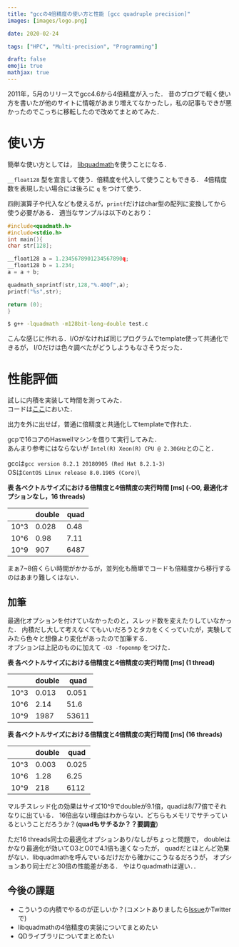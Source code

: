 ```yaml
---
title: "gccの4倍精度の使い方と性能 [gcc quadruple precision]"
images: [images/logo.png]

date: 2020-02-24

tags: ["HPC", "Multi-precision", "Programming"]

draft: false
emoji: true
mathjax: true
---
```

2011年，5月のリリースでgcc4.6から4倍精度が入った．
昔のブログで軽く使い方を書いたが他のサイトに情報があまり増えてなかったし，私の記事もできが悪かったのでこっちに移転したので改めてまとめてみた．

# 使い方
簡単な使い方としては，
[libquadmath][quad]を使うことになる．

`__float128` 型を宣言して使う．倍精度を代入して使うこともできる．
4倍精度数を表現したい場合には後ろに `q` をつけて使う．

四則演算子や代入なども使えるが，`printf`だけはchar型の配列に変換してから使う必要がある．
適当なサンプルは以下のとおり：

```c
#include<quadmath.h>
#include<stdio.h>
int main(){
char str[128];

__float128 a = 1.2345678901234567890q;
__float128 b = 1.234;
a = a + b;

quadmath_snprintf(str,128,"%.40Qf",a);
printf("%s",str);

return (0);
}
```

``` sh
$ g++ -lquadmath -m128bit-long-double test.c
```

こんな感じに作れる．I/Oがなければ同じプログラムでtemplate使って共通化できるが，
I/Oだけは色々調べたがどうしようもなさそうだった．

# 性能評価

試しに内積を実装して時間を測ってみた．\
コードは[ここ][1]においた．

出力を外に出せば，普通に倍精度と共通化してtemplateで作れた．

gcpで16コアのHaswellマシンを借りて実行してみた．\
あんまり参考にはならないが `Intel(R) Xeon(R) CPU @ 2.30GHz`とのこと．

gccは`gcc version 8.2.1 20180905 (Red Hat 8.2.1-3)`\
OSは`CentOS Linux release 8.0.1905 (Core)`\

**表 各ベクトルサイズにおける倍精度と4倍精度の実行時間 [ms] (-O0, 最適化オプションなし，16 threads)**

|      | double | quad |
|------|--------|------|
| 10^3 | 0.028  | 0.48 |
| 10^6 | 0.98   | 7.11 |
| 10^9 | 907    | 6487 |

まぁ7~8倍くらい時間がかかるが，並列化も簡単でコードも倍精度から移行するのはあまり難しくはない．

## 加筆
最適化オプションを付けていなかったのと，スレッド数を変えたりしていなかった．
内積だし大して考えなくてもいいだろうとタカをくくっていたが，実験してみたら色々と想像より変化があったので加筆する．\
オプションは上記のものに加えて `-O3 -fopenmp` をつけた．

**表 各ベクトルサイズにおける倍精度と4倍精度の実行時間 [ms] (1 thread)**

|      | double | quad |
|------|--------|------|
| 10^3 | 0.013  | 0.051 |
| 10^6 | 2.14   | 51.6 |
| 10^9 | 1987   | 53611 |

**表 各ベクトルサイズにおける倍精度と4倍精度の実行時間 [ms] (16 threads)**

|      | double | quad |
|------|--------|------|
| 10^3 | 0.003  | 0.025 |
| 10^6 | 1.28   | 6.25 |
| 10^9 | 218    | 6112 |

マルチスレッド化の効果はサイズ10^9でdoubleが9.1倍，quadは8/77倍でそれなりに出ている．
16倍出ない理由はわからない．どちらもメモリでサチっているということだろうか？(**quadもサチるか？？要調査**)

ただ16 threads同士の最適化オプションあり/なしがちょっと問題で，
doubleはかなり最適化が効いてO3とO0で4.1倍も速くなったが，
quadだとほとんど効果がない．libquadmathを呼んでいるだけだから確かにこうなるだろうが，
オプションあり同士だと30倍の性能差がある．
やはりquadmathは遅い．．

## 今後の課題
* こういうの内積でやるのが正しいか？(コメントありましたら[Issue][3]かTwitterで)
* libquadmathの4倍精度の実装についてまとめたい
* QDライブラリについてまとめたい

[1]: https://github.com/t-hishinuma/gcc_quad_test
[quad]: https://gcc.gnu.org/onlinedocs/libquadmath/ 
[3]: https://github.com/t-hishinuma/t-hishinuma.github.io/issues
